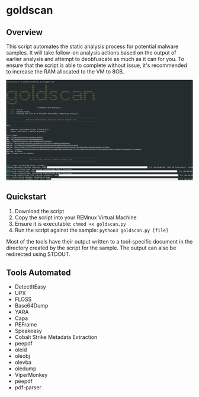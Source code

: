 # goldscan

## Overview
This script automates the static analysis process for potential malware samples. It will take follow-on analysis actions based on the output of earlier analysis and attempt to deobfuscate as much as it can for you. To ensure that the script is able to complete without issue, it's recommended to increase the RAM allocated to the VM to 8GB.

![goldscan](assets/goldscan.png)

## Quickstart

1. Download the script
2. Copy the script into your REMnux Virtual Machine
3. Ensure it is executable: `chmod +x goldscan.py`
4. Run the script against the sample: `python3 goldscan.py [file]`

Most of the tools have their output written to a tool-specific document in the directory created by the script for the sample. The output can also be redirected using STDOUT.

## Tools Automated
- DetectItEasy
- UPX
- FLOSS
- Base64Dump
- YARA
- Capa
- PEFrame
- Speakeasy
- Cobalt Strike Metadata Extraction
- peepdf
- oleid
- oleobj
- olevba
- oledump
- ViperMonkey
- peepdf
- pdf-parser
